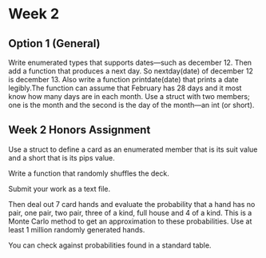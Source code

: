 # Week 2

## Option 1 (General)

Write enumerated types that supports dates—such as december 12. Then add a function that produces a next day.  So nextday(date) of december 12 is december 13. Also write a function printdate(date) that prints a date legibly.The function can assume that February has 28 days and it most know how many days are in each month. Use a struct with two members; one is the month and the second  is the day of the month—an int (or short).

## Week 2 Honors Assignment

Use a struct to define a card as an enumerated member that is its suit value and a short that is its pips value.

Write a function that randomly shuffles the deck.

Submit your work as a text file.

Then deal out 7 card hands and evaluate the probability that a hand has no pair, one pair, two pair, three of a kind, full house and 4 of a kind.  This is a Monte Carlo method to get an approximation to these probabilities.  Use at least 1 million randomly generated hands.

You can check against probabilities found in a standard table.
